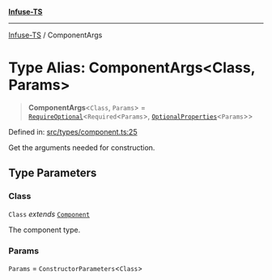 [**Infuse-TS**](../README.md)

***

[Infuse-TS](../README.md) / ComponentArgs

# Type Alias: ComponentArgs\<Class, Params\>

> **ComponentArgs**\<`Class`, `Params`\> = [`RequireOptional`](RequireOptional.md)\<`Required`\<`Params`\>, [`OptionalProperties`](OptionalProperties.md)\<`Params`\>\>

Defined in: [src/types/component.ts:25](https://github.com/D-Kay6/Infuse-TS/blob/2b827980e37dbd9518746d6b95150b5d8563c940/src/types/component.ts#L25)

Get the arguments needed for construction.

## Type Parameters

### Class

`Class` *extends* [`Component`](Component.md)

The component type.

### Params

`Params` = `ConstructorParameters`\<`Class`\>
